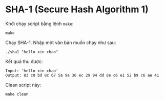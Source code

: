 # SHA-1 (Secure Hash Algorithm 1)

Khởi chạy script bằng lệnh `make`:

```
make 
```

Chạy SHA-1. Nhập một văn bản muốn chạy như sau:

```
./sha1 "hello xin chao"
```
Kết quả thu được:
```
Input: 'hello xin chao'
Output: 83 c0 bd 8c 67 5a 9a 36 ec 29 94 dd 8e c6 e1 52 b9 c6 ae 41
```

Clean script này:
```
make clean
```
